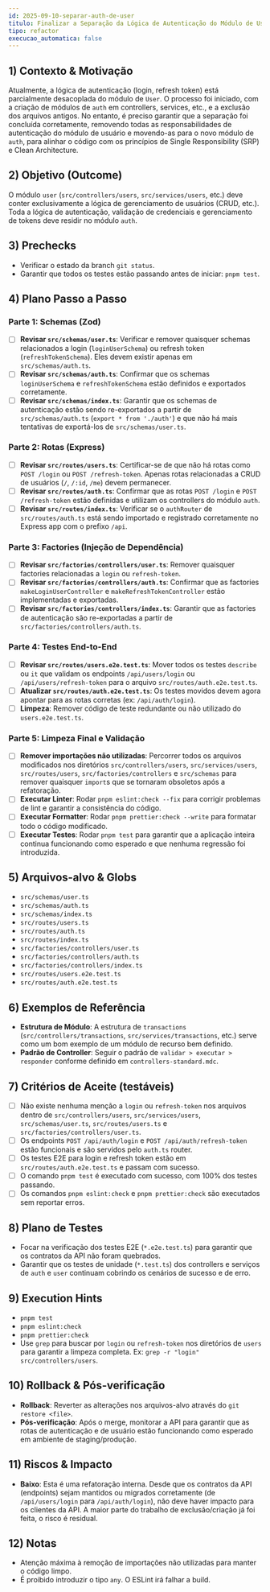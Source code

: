 ```yaml
---
id: 2025-09-10-separar-auth-de-user
titulo: Finalizar a Separação da Lógica de Autenticação do Módulo de Usuário
tipo: refactor
execucao_automatica: false
---
```


## 1) Contexto & Motivação

Atualmente, a lógica de autenticação (login, refresh token) está parcialmente desacoplada do módulo de `User`. O processo foi iniciado, com a criação de módulos de `auth` em controllers, services, etc., e a exclusão dos arquivos antigos. No entanto, é preciso garantir que a separação foi concluída corretamente, removendo todas as responsabilidades de autenticação do módulo de usuário e movendo-as para o novo módulo de `auth`, para alinhar o código com os princípios de Single Responsibility (SRP) e Clean Architecture.

## 2) Objetivo (Outcome)

O módulo `user` (`src/controllers/users`, `src/services/users`, etc.) deve conter exclusivamente a lógica de gerenciamento de usuários (CRUD, etc.). Toda a lógica de autenticação, validação de credenciais e gerenciamento de tokens deve residir no módulo `auth`.

## 3) Prechecks

- Verificar o estado da branch `git status`.
- Garantir que todos os testes estão passando antes de iniciar: `pnpm test`.

## 4) Plano Passo a Passo

### Parte 1: Schemas (Zod)

- [ ] **Revisar `src/schemas/user.ts`**: Verificar e remover quaisquer schemas relacionados a login (`loginUserSchema`) ou refresh token (`refreshTokenSchema`). Eles devem existir apenas em `src/schemas/auth.ts`.
- [ ] **Revisar `src/schemas/auth.ts`**: Confirmar que os schemas `loginUserSchema` e `refreshTokenSchema` estão definidos e exportados corretamente.
- [ ] **Revisar `src/schemas/index.ts`**: Garantir que os schemas de autenticação estão sendo re-exportados a partir de `src/schemas/auth.ts` (`export * from './auth'`) e que não há mais tentativas de exportá-los de `src/schemas/user.ts`.

### Parte 2: Rotas (Express)

- [ ] **Revisar `src/routes/users.ts`**: Certificar-se de que não há rotas como `POST /login` ou `POST /refresh-token`. Apenas rotas relacionadas a CRUD de usuários (`/`, `/:id`, `/me`) devem permanecer.
- [ ] **Revisar `src/routes/auth.ts`**: Confirmar que as rotas `POST /login` e `POST /refresh-token` estão definidas e utilizam os controllers do módulo `auth`.
- [ ] **Revisar `src/routes/index.ts`**: Verificar se o `authRouter` de `src/routes/auth.ts` está sendo importado e registrado corretamente no Express app com o prefixo `/api`.

### Parte 3: Factories (Injeção de Dependência)

- [ ] **Revisar `src/factories/controllers/user.ts`**: Remover quaisquer factories relacionadas a `login` ou `refresh-token`.
- [ ] **Revisar `src/factories/controllers/auth.ts`**: Confirmar que as factories `makeLoginUserController` e `makeRefreshTokenController` estão implementadas e exportadas.
- [ ] **Revisar `src/factories/controllers/index.ts`**: Garantir que as factories de autenticação são re-exportadas a partir de `src/factories/controllers/auth.ts`.

### Parte 4: Testes End-to-End

- [ ] **Revisar `src/routes/users.e2e.test.ts`**: Mover todos os testes `describe` ou `it` que validam os endpoints `/api/users/login` ou `/api/users/refresh-token` para o arquivo `src/routes/auth.e2e.test.ts`.
- [ ] **Atualizar `src/routes/auth.e2e.test.ts`**: Os testes movidos devem agora apontar para as rotas corretas (ex: `/api/auth/login`).
- [ ] **Limpeza**: Remover código de teste redundante ou não utilizado do `users.e2e.test.ts`.

### Parte 5: Limpeza Final e Validação

- [ ] **Remover importações não utilizadas**: Percorrer todos os arquivos modificados nos diretórios `src/controllers/users`, `src/services/users`, `src/routes/users`, `src/factories/controllers` e `src/schemas` para remover quaisquer `import`s que se tornaram obsoletos após a refatoração.
- [ ] **Executar Linter**: Rodar `pnpm eslint:check --fix` para corrigir problemas de lint e garantir a consistência do código.
- [ ] **Executar Formatter**: Rodar `pnpm prettier:check --write` para formatar todo o código modificado.
- [ ] **Executar Testes**: Rodar `pnpm test` para garantir que a aplicação inteira continua funcionando como esperado e que nenhuma regressão foi introduzida.

## 5) Arquivos-alvo & Globs

- `src/schemas/user.ts`
- `src/schemas/auth.ts`
- `src/schemas/index.ts`
- `src/routes/users.ts`
- `src/routes/auth.ts`
- `src/routes/index.ts`
- `src/factories/controllers/user.ts`
- `src/factories/controllers/auth.ts`
- `src/factories/controllers/index.ts`
- `src/routes/users.e2e.test.ts`
- `src/routes/auth.e2e.test.ts`

## 6) Exemplos de Referência

- **Estrutura de Módulo**: A estrutura de `transactions` (`src/controllers/transactions`, `src/services/transactions`, etc.) serve como um bom exemplo de um módulo de recurso bem definido.
- **Padrão de Controller**: Seguir o padrão de `validar > executar > responder` conforme definido em `controllers-standard.mdc`.

## 7) Critérios de Aceite (testáveis)

- [ ] Não existe nenhuma menção a `login` ou `refresh-token` nos arquivos dentro de `src/controllers/users`, `src/services/users`, `src/schemas/user.ts`, `src/routes/users.ts` e `src/factories/controllers/user.ts`.
- [ ] Os endpoints `POST /api/auth/login` e `POST /api/auth/refresh-token` estão funcionais e são servidos pelo `auth.ts` router.
- [ ] Os testes E2E para login e refresh token estão em `src/routes/auth.e2e.test.ts` e passam com sucesso.
- [ ] O comando `pnpm test` é executado com sucesso, com 100% dos testes passando.
- [ ] Os comandos `pnpm eslint:check` e `pnpm prettier:check` são executados sem reportar erros.

## 8) Plano de Testes

- Focar na verificação dos testes E2E (`*.e2e.test.ts`) para garantir que os contratos da API não foram quebrados.
- Garantir que os testes de unidade (`*.test.ts`) dos controllers e serviços de `auth` e `user` continuam cobrindo os cenários de sucesso e de erro.

## 9) Execution Hints

- `pnpm test`
- `pnpm eslint:check`
- `pnpm prettier:check`
- Use `grep` para buscar por `login` ou `refresh-token` nos diretórios de `users` para garantir a limpeza completa. Ex: `grep -r "login" src/controllers/users`.

## 10) Rollback & Pós-verificação

- **Rollback**: Reverter as alterações nos arquivos-alvo através do `git restore <file>`.
- **Pós-verificação**: Após o merge, monitorar a API para garantir que as rotas de autenticação e de usuário estão funcionando como esperado em ambiente de staging/produção.

## 11) Riscos & Impacto

- **Baixo**: Esta é uma refatoração interna. Desde que os contratos da API (endpoints) sejam mantidos ou migrados corretamente (de `/api/users/login` para `/api/auth/login`), não deve haver impacto para os clientes da API. A maior parte do trabalho de exclusão/criação já foi feita, o risco é residual.

## 12) Notas

- Atenção máxima à remoção de importações não utilizadas para manter o código limpo.
- É proibido introduzir o tipo `any`. O ESLint irá falhar a build.
